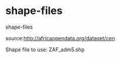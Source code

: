 shape-files
===========

shape-files

source:http://africaopendata.org/dataset/cen

Shape file to use: ZAF_adm5.shp
